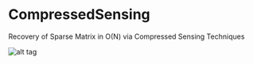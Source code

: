 # CompressedSensing
Recovery of Sparse Matrix in O(N) via Compressed Sensing Techniques


![alt tag](https://raw.githubusercontent.com/twhughes/CompressedSensing/example.png)
